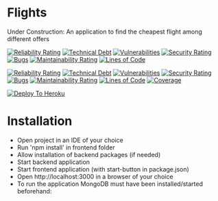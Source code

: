 # Flights

Under Construction: An application to find the cheapest flight among different offers

[![Reliability Rating](https://sonarcloud.io/api/project_badges/measure?project=irenepapaspyratos_flights-project_frontend&metric=reliability_rating)](https://sonarcloud.io/summary/new_code?id=irenepapaspyratos_flights-project_frontend)
[![Technical Debt](https://sonarcloud.io/api/project_badges/measure?project=irenepapaspyratos_flights-project_frontend&metric=sqale_index)](https://sonarcloud.io/summary/new_code?id=irenepapaspyratos_flights-project_frontend)
[![Vulnerabilities](https://sonarcloud.io/api/project_badges/measure?project=irenepapaspyratos_flights-project_frontend&metric=vulnerabilities)](https://sonarcloud.io/summary/new_code?id=irenepapaspyratos_flights-project_frontend)
[![Security Rating](https://sonarcloud.io/api/project_badges/measure?project=irenepapaspyratos_flights-project_frontend&metric=security_rating)](https://sonarcloud.io/summary/new_code?id=irenepapaspyratos_flights-project_frontend)
[![Bugs](https://sonarcloud.io/api/project_badges/measure?project=irenepapaspyratos_flights-project_frontend&metric=bugs)](https://sonarcloud.io/summary/new_code?id=irenepapaspyratos_flights-project_frontend)
[![Maintainability Rating](https://sonarcloud.io/api/project_badges/measure?project=irenepapaspyratos_flights-project_frontend&metric=sqale_rating)](https://sonarcloud.io/summary/new_code?id=irenepapaspyratos_flights-project_frontend)
[![Lines of Code](https://sonarcloud.io/api/project_badges/measure?project=irenepapaspyratos_flights-project_frontend&metric=ncloc)](https://sonarcloud.io/summary/new_code?id=irenepapaspyratos_flights-project_frontend)

[![Reliability Rating](https://sonarcloud.io/api/project_badges/measure?project=irenepapaspyratos_flights-project_backend&metric=reliability_rating)](https://sonarcloud.io/summary/new_code?id=irenepapaspyratos_flights-project_backend)
[![Technical Debt](https://sonarcloud.io/api/project_badges/measure?project=irenepapaspyratos_flights-project_backend&metric=sqale_index)](https://sonarcloud.io/summary/new_code?id=irenepapaspyratos_flights-project_backend)
[![Vulnerabilities](https://sonarcloud.io/api/project_badges/measure?project=irenepapaspyratos_flights-project_backend&metric=vulnerabilities)](https://sonarcloud.io/summary/new_code?id=irenepapaspyratos_flights-project_backend)
[![Security Rating](https://sonarcloud.io/api/project_badges/measure?project=irenepapaspyratos_flights-project_backend&metric=security_rating)](https://sonarcloud.io/summary/new_code?id=irenepapaspyratos_flights-project_backend)
[![Bugs](https://sonarcloud.io/api/project_badges/measure?project=irenepapaspyratos_flights-project_backend&metric=bugs)](https://sonarcloud.io/summary/new_code?id=irenepapaspyratos_flights-project_backend)
[![Maintainability Rating](https://sonarcloud.io/api/project_badges/measure?project=irenepapaspyratos_flights-project_backend&metric=sqale_rating)](https://sonarcloud.io/summary/new_code?id=irenepapaspyratos_flights-project_backend)
[![Lines of Code](https://sonarcloud.io/api/project_badges/measure?project=irenepapaspyratos_flights-project_backend&metric=ncloc)](https://sonarcloud.io/summary/new_code?id=irenepapaspyratos_flights-project_backend)
[![Coverage](https://sonarcloud.io/api/project_badges/measure?project=irenepapaspyratos_flights-project_backend&metric=coverage)](https://sonarcloud.io/summary/new_code?id=irenepapaspyratos_flights-project_backend)

[![Deploy To Heroku](https://github.com/irenepapaspyratos/flights-project/actions/workflows/deployto-heroku.yml/badge.svg)](https://github.com/irenepapaspyratos/flights-project/actions/workflows/deployto-heroku.yml)

# Installation

- Open project in an IDE of your choice 
- Run 'npm install' in frontend folder 
- Allow installation of backend packages (if needed)
- Start backend application
- Start frontend application (with start-button in package.json)
- Open http://localhost:3000 in a browser of your choice 
- To run the application MongoDB must have been installed/started beforehand:
